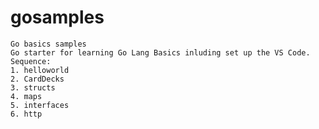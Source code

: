 # gosamples
    Go basics samples
    Go starter for learning Go Lang Basics inluding set up the VS Code.
    Sequence:
    1. helloworld
    2. CardDecks
    3. structs
    4. maps
    5. interfaces
    6. http

